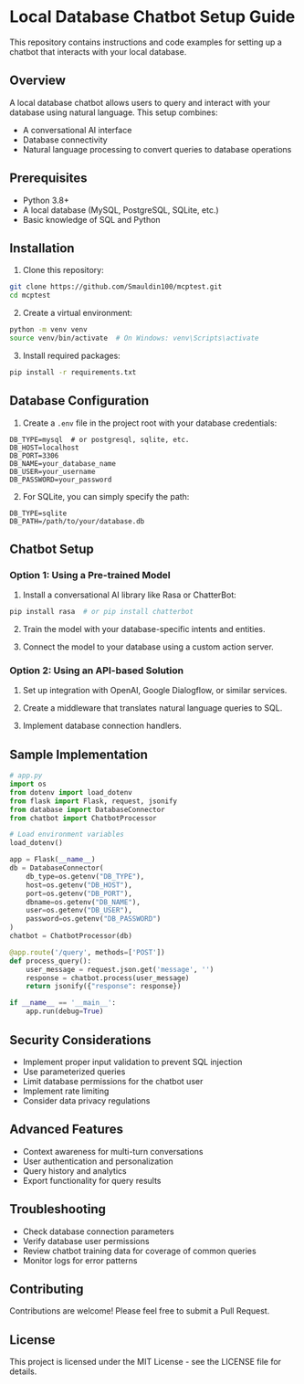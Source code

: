 # Local Database Chatbot Setup Guide

This repository contains instructions and code examples for setting up a chatbot that interacts with your local database.

## Overview

A local database chatbot allows users to query and interact with your database using natural language. This setup combines:
- A conversational AI interface
- Database connectivity
- Natural language processing to convert queries to database operations

## Prerequisites

- Python 3.8+
- A local database (MySQL, PostgreSQL, SQLite, etc.)
- Basic knowledge of SQL and Python

## Installation

1. Clone this repository:
```bash
git clone https://github.com/Smauldin100/mcptest.git
cd mcptest
```

2. Create a virtual environment:
```bash
python -m venv venv
source venv/bin/activate  # On Windows: venv\Scripts\activate
```

3. Install required packages:
```bash
pip install -r requirements.txt
```

## Database Configuration

1. Create a `.env` file in the project root with your database credentials:
```
DB_TYPE=mysql  # or postgresql, sqlite, etc.
DB_HOST=localhost
DB_PORT=3306
DB_NAME=your_database_name
DB_USER=your_username
DB_PASSWORD=your_password
```

2. For SQLite, you can simply specify the path:
```
DB_TYPE=sqlite
DB_PATH=/path/to/your/database.db
```

## Chatbot Setup

### Option 1: Using a Pre-trained Model

1. Install a conversational AI library like Rasa or ChatterBot:
```bash
pip install rasa  # or pip install chatterbot
```

2. Train the model with your database-specific intents and entities.

3. Connect the model to your database using a custom action server.

### Option 2: Using an API-based Solution

1. Set up integration with OpenAI, Google Dialogflow, or similar services.

2. Create a middleware that translates natural language queries to SQL.

3. Implement database connection handlers.

## Sample Implementation

```python
# app.py
import os
from dotenv import load_dotenv
from flask import Flask, request, jsonify
from database import DatabaseConnector
from chatbot import ChatbotProcessor

# Load environment variables
load_dotenv()

app = Flask(__name__)
db = DatabaseConnector(
    db_type=os.getenv("DB_TYPE"),
    host=os.getenv("DB_HOST"),
    port=os.getenv("DB_PORT"),
    dbname=os.getenv("DB_NAME"),
    user=os.getenv("DB_USER"),
    password=os.getenv("DB_PASSWORD")
)
chatbot = ChatbotProcessor(db)

@app.route('/query', methods=['POST'])
def process_query():
    user_message = request.json.get('message', '')
    response = chatbot.process(user_message)
    return jsonify({"response": response})

if __name__ == '__main__':
    app.run(debug=True)
```

## Security Considerations

- Implement proper input validation to prevent SQL injection
- Use parameterized queries
- Limit database permissions for the chatbot user
- Implement rate limiting
- Consider data privacy regulations

## Advanced Features

- Context awareness for multi-turn conversations
- User authentication and personalization
- Query history and analytics
- Export functionality for query results

## Troubleshooting

- Check database connection parameters
- Verify database user permissions
- Review chatbot training data for coverage of common queries
- Monitor logs for error patterns

## Contributing

Contributions are welcome! Please feel free to submit a Pull Request.

## License

This project is licensed under the MIT License - see the LICENSE file for details.